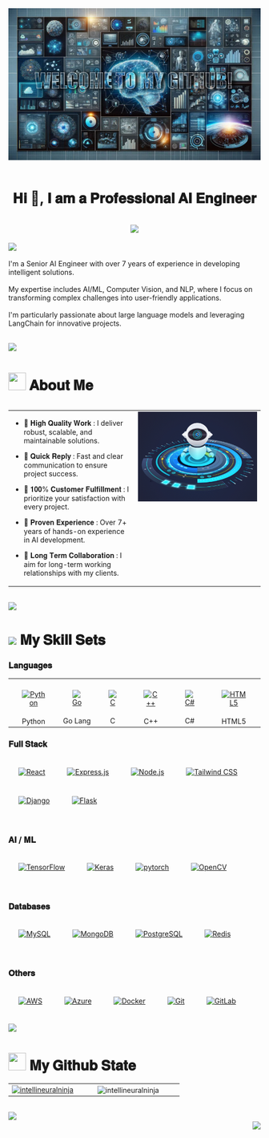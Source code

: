 <div align="stretch">
  <img src="https://github.com/intellineuralninja/intellineuralninja/blob/main/welcome.jpg" align="stretch" />
</div>  


<br/>

<h1 align="center"> 𝐇𝐢 👋, 𝐈 𝐚𝐦 𝐚 𝐏𝐫𝐨𝐟𝐞𝐬𝐬𝐢𝐨𝐧𝐚𝐥 𝐀𝐈 𝐄𝐧𝐠𝐢𝐧𝐞𝐞𝐫 </h1>  

<br/>

<div align="center">
  <img align="stretch" src="https://github-widgetbox.vercel.app/api/profile?username=intellineuralninja&data=followers,repositories,stars,commits&theme=react&title_color=000000">
</div>

<br/>

<img src="https://raw.githubusercontent.com/HighAmbition211/HighAmbition211/auxiliary/others/colorful_line.gif">

<br/>

I'm a Senior AI Engineer with over 7 years of experience in developing intelligent solutions.<br/><br/>My expertise includes AI/ML, Computer Vision, and NLP, where I focus on transforming complex challenges into user-friendly applications.<br/><br/>I'm particularly passionate about large language models and leveraging LangChain for innovative projects.
  
<br/>  

<img src="https://raw.githubusercontent.com/HighAmbition211/HighAmbition211/auxiliary/others/colorful_line.gif">

<br/>

<div style="display: flex; align-items: center">
  <h1>
    <img src = "https://raw.githubusercontent.com/HighAmbition211/HighAmbition211/auxiliary/others/star.gif" width = 35px height = 35px>
    𝐀𝐛𝐨𝐮𝐭 𝐌𝐞
  </h1>
</div>

<table><tr><td valign="top" width="50%">

- 🎯 𝐇𝐢𝐠𝐡 𝐐𝐮𝐚𝐥𝐢𝐭𝐲 𝐖𝐨𝐫𝐤 : I deliver robust, scalable, and maintainable solutions.  
  

- 💬 𝐐𝐮𝐢𝐜𝐤 𝐑𝐞𝐩𝐥𝐲 : Fast and clear communication to ensure project success.  
  

- 💯 𝟏𝟎𝟎% 𝐂𝐮𝐬𝐭𝐨𝐦𝐞𝐫 𝐅𝐮𝐥𝐟𝐢𝐥𝐥𝐦𝐞𝐧𝐭 : I prioritize your satisfaction with every project.  
  

- 🏅 𝐏𝐫𝐨𝐯𝐞𝐧 𝐄𝐱𝐩𝐞𝐫𝐢𝐞𝐧𝐜𝐞 : Over 7+ years of hands-on experience in AI development.  
  

- 🤝 𝐋𝐨𝐧𝐠 𝐓𝐞𝐫𝐦 𝐂𝐨𝐥𝐥𝐚𝐛𝐨𝐫𝐚𝐭𝐢𝐨𝐧 : I aim for long-term working relationships with my clients.  


</td><td valign="top" width="50%">

<img src="https://github.com/intellineuralninja/intellineuralninja/blob/main/ai.gif" align="left" />  

</td></tr></table>  

<br/>  

<img src="https://raw.githubusercontent.com/HighAmbition211/HighAmbition211/auxiliary/others/colorful_line.gif">

<br/> 

<h1><img src = "https://raw.githubusercontent.com/HighAmbition211/HighAmbition211/auxiliary/others/skill.gif" width = 32px> 𝐌𝐲 𝐒𝐤𝐢𝐥𝐥 𝐒𝐞𝐭𝐬</h1>

### 𝐋𝐚𝐧𝐠𝐮𝐚𝐠𝐞𝐬  
<table align="center">
  <tr>
    <td align="center" width="90">
        <a href="https://www.python.org/" target="_blank"><img style="margin: 20px" src="https://profilinator.rishav.dev/skills-assets/python-original.svg" alt="Python" height="50" /></a>
        <br>Python
    </td>
    <td align="center" width="90">
        <a href="https://go.dev/" target="_blank"><img style="margin: 20px" src="https://profilinator.rishav.dev/skills-assets/go-original.svg" alt="Go" height="50" /></a>
        <br>Go Lang
    </td>
    <td align="center" width="90">
        <a href="https://www.cprogramming.com/" target="_blank"><img style="margin: 20px" src="https://profilinator.rishav.dev/skills-assets/c-original.svg" alt="C" height="50" /></a>
        <br>C
    </td>
    <td align="center" width="90">
        <a href="https://www.cplusplus.com/" target="_blank"><img style="margin: 20px" src="https://profilinator.rishav.dev/skills-assets/cplusplus-original.svg" alt="C++" height="50" /></a>
        <br>C++
    </td>
    <td align="center" width="90">
        <a href="https://docs.microsoft.com/en-us/dotnet/csharp/" target="_blank"><img style="margin: 20px" src="https://profilinator.rishav.dev/skills-assets/csharp-original.svg" alt="C#" height="50" /></a>
        <br>C#
    </td>
    <td align="center" width="90">
        <a href="https://en.wikipedia.org/wiki/HTML5" target="_blank"><img style="margin: 20px" src="https://profilinator.rishav.dev/skills-assets/html5-original-wordmark.svg" alt="HTML5" height="50" /></a>
        <br>HTML5
    </td>
    <td align="center" width="90">
       <a href="https://www.w3schools.com/css/" target="_blank"><img style="margin: 20px" src="https://profilinator.rishav.dev/skills-assets/css3-original-wordmark.svg" alt="CSS3" height="50" /></a>
        <br>CSS3
    </td>
    <td align="center" width="90">
        <a href="https://www.javascript.com/" target="_blank"><img style="margin: 20px" src="https://profilinator.rishav.dev/skills-assets/javascript-original.svg" alt="JavaScript" height="50" /></a>
        <br>Javascript
    </td>
    <td align="center" width="90">
        <a href="https://www.typescriptlang.org/" target="_blank"><img style="margin: 20px" src="https://profilinator.rishav.dev/skills-assets/typescript-original.svg" alt="TypeScript" height="50" /></a>
        <br>Typescript
    </td>
  </tr>
</table

<br/>

### 𝐅𝐮𝐥𝐥 𝐒𝐭𝐚𝐜𝐤 
<div align="left">  
<a href="https://reactjs.org/" target="_blank"><img style="margin: 20px" src="https://profilinator.rishav.dev/skills-assets/react-original-wordmark.svg" alt="React" height="50" /></a>  
<a href="https://expressjs.com/" target="_blank"><img style="margin: 20px" src="https://profilinator.rishav.dev/skills-assets/express-original-wordmark.svg" alt="Express.js" height="50" /></a>  
<a href="https://nodejs.org/" target="_blank"><img style="margin: 20px" src="https://profilinator.rishav.dev/skills-assets/nodejs-original-wordmark.svg" alt="Node.js" height="50" /></a>  
<a href="https://www.tailwindcss.com/" target="_blank"><img style="margin: 20px" src="https://profilinator.rishav.dev/skills-assets/tailwindcss.svg" alt="Tailwind CSS" height="50" /></a>  
<a href="https://www.djangoproject.com/" target="_blank"><img style="margin: 20px" src="https://profilinator.rishav.dev/skills-assets/django-original.svg" alt="Django" height="50" /></a>  
<a href="https://flask.palletsprojects.com/" target="_blank"><img style="margin: 20px" src="https://profilinator.rishav.dev/skills-assets/flask.png" alt="Flask" height="50" /></a>  
</div>  

<br/>

### 𝐀𝐈 / 𝐌𝐋  
<div align="left">  
<a href="https://www.tensorflow.org/" target="_blank"><img style="margin: 20px" src="https://profilinator.rishav.dev/skills-assets/tensorflow-icon.svg" alt="TensorFlow" height="50" /></a>  
<a href="https://keras.io/" target="_blank"><img style="margin: 20px" src="https://profilinator.rishav.dev/skills-assets/keras.png" alt="Keras" height="50" /></a>  
<a href="https://pytorch.org/" target="_blank"><img style="margin: 20px" src="https://profilinator.rishav.dev/skills-assets/pytorch-icon.svg" alt="pytorch" height="50" /></a>  
<a href="https://opencv.org/" target="_blank"><img style="margin: 20px" src="https://profilinator.rishav.dev/skills-assets/opencv-icon.svg" alt="OpenCV" height="50" /></a>  
</div>  

<br/>

### 𝐃𝐚𝐭𝐚𝐛𝐚𝐬𝐞𝐬
<div align="left">  
<a href="https://www.mysql.com/" target="_blank"><img style="margin: 20px" src="https://profilinator.rishav.dev/skills-assets/mysql-original-wordmark.svg" alt="MySQL" height="50" /></a>  
<a href="https://www.mongodb.com/" target="_blank"><img style="margin: 20px" src="https://profilinator.rishav.dev/skills-assets/mongodb-original-wordmark.svg" alt="MongoDB" height="50" /></a>  
<a href="https://www.postgresql.org/" target="_blank"><img style="margin: 20px" src="https://profilinator.rishav.dev/skills-assets/postgresql-original-wordmark.svg" alt="PostgreSQL" height="50" /></a>  
<a href="https://redis.io/" target="_blank"><img style="margin: 20px" src="https://profilinator.rishav.dev/skills-assets/redis-original-wordmark.svg" alt="Redis" height="50" /></a>  
</div>  

<br/>

### 𝐎𝐭𝐡𝐞𝐫𝐬  
<div align="left">  
<a href="https://aws.amazon.com/" target="_blank"><img style="margin: 20px" src="https://profilinator.rishav.dev/skills-assets/amazonwebservices-original-wordmark.svg" alt="AWS" height="50" /></a>  
<a href="https://azure.microsoft.com/en-in/" target="_blank"><img style="margin: 20px" src="https://profilinator.rishav.dev/skills-assets/microsoft_azure-icon.svg" alt="Azure" height="50" /></a>  
<a href="https://www.docker.com/" target="_blank"><img style="margin: 20px" src="https://profilinator.rishav.dev/skills-assets/docker-original-wordmark.svg" alt="Docker" height="50" /></a>  
<a href="https://github.com/" target="_blank"><img style="margin: 20px" src="https://profilinator.rishav.dev/skills-assets/git-scm-icon.svg" alt="Git" height="50" /></a>  
<a href="https://about.gitlab.com/" target="_blank"><img style="margin: 20px" src="https://profilinator.rishav.dev/skills-assets/gitlab.svg" alt="GitLab" height="50" /></a>  
</div>

<br/>  

<img src="https://raw.githubusercontent.com/HighAmbition211/HighAmbition211/auxiliary/others/colorful_line.gif">

<br/>

<h1><img src = "https://raw.githubusercontent.com/HighAmbition211/HighAmbition211/auxiliary/others/charts.gif" width = 35px height = 35px> 𝐌𝐲 𝐆𝐢𝐭𝐡𝐮𝐛 𝐒𝐭𝐚𝐭𝐞</h1>

<table align="center">
  <tr>
    <td align="center" width="40%">
        <a href="#-my-github-stats--"><img width="100%" src="https://bad-apple-github-readme.vercel.app/api?show_bg=1&username=intellineuralninja" alt="intellineuralninja" /></a>
    </td>
    <td align="center" width="60%">
        <img align="center" width="80%" src="https://github-readme-streak-stats.herokuapp.com?user=intellineuralninja&theme=transparent&border_radius=9.4&border=5745EB00&stroke=343A40&fire=EB5454" alt="intellineuralninja" />
    </td>
  </tr>
</table>

<br/>  

<img src="https://raw.githubusercontent.com/HighAmbition211/HighAmbition211/auxiliary/others/colorful_line.gif">

<br/>

<div align="right">
<img src="https://komarev.com/ghpvc/?username=intellineuralninja&&style=flat-square" align="right" />
</div>  
